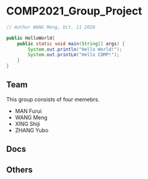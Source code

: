# COMP2021_Group_Project

```java
// Author WANG Meng, Oct. 11 2020

public HelloWorld{
    public static void main(String[] args) {
        System.out.println("Hello World!");
        System.out.printLm("Hello COMP!");
    }
}
```

## Team

This group consists of four memebrs. 
- MAN Furui
- WANG Meng
- XING Shiji
- ZHANG Yubo

## Docs

## Others